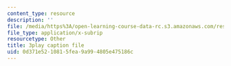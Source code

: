 ```yaml
---
content_type: resource
description: ''
file: /media/https%3A/open-learning-course-data-rc.s3.amazonaws.com/res-18-009-learn-differential-equations-up-close-with-gilbert-strang-and-cleve-moler-fall-2015/0d371e5210815fea9a994805e475186c_ttCKLZ2fWWE.vtt
file_type: application/x-subrip
resourcetype: Other
title: 3play caption file
uid: 0d371e52-1081-5fea-9a99-4805e475186c
---
```

